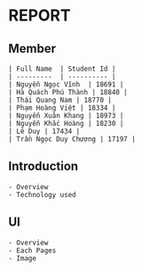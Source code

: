 # REPORT
## Member
    | Full Name  | Student Id |
    | ---------  | ---------- |
    | Nguyễn Ngọc Vĩnh  | 18691 |
    | Hà Quách Phú Thành | 18840 |
    | Thái Quang Nam | 18770 |
    | Phạm Hoàng Việt | 18334 |
    | Nguyễn Xuân Khang | 18973 |
    | Nguyễn Khắc Hoàng | 18230 |
    | Lê Duy | 17434 |
    | Trần Ngọc Duy Chương | 17197 |

## Introduction
    - Overview
    - Technology used

## UI
    - Overview
    - Each Pages
    - Image
## 